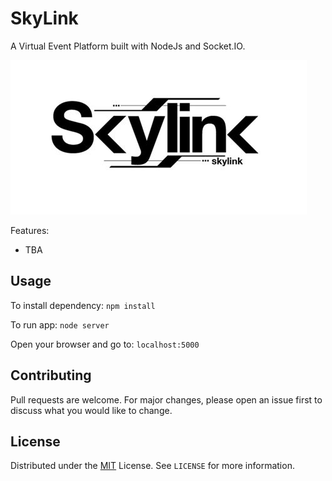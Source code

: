# SkyLink

A Virtual Event Platform built with NodeJs and Socket.IO.

<img src="skylink-logo.png" />

Features:
 - TBA

## Usage
To install dependency:
`npm install`

To run app:
`node server`

Open your browser and go to:
`localhost:5000`

## Contributing
Pull requests are welcome. For major changes, please open an issue first to discuss what you would like to change.

## License
Distributed under the [MIT](https://choosealicense.com/licenses/mit/) License. See `LICENSE` for more information.
